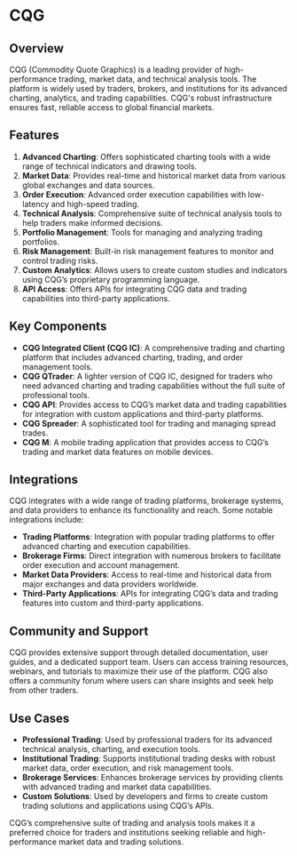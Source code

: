 ﻿# CQG

## Overview
CQG (Commodity Quote Graphics) is a leading provider of high-performance trading, market data, and technical analysis tools. The platform is widely used by traders, brokers, and institutions for its advanced charting, analytics, and trading capabilities. CQG's robust infrastructure ensures fast, reliable access to global financial markets.

## Features
1. **Advanced Charting**: Offers sophisticated charting tools with a wide range of technical indicators and drawing tools.
2. **Market Data**: Provides real-time and historical market data from various global exchanges and data sources.
3. **Order Execution**: Advanced order execution capabilities with low-latency and high-speed trading.
4. **Technical Analysis**: Comprehensive suite of technical analysis tools to help traders make informed decisions.
5. **Portfolio Management**: Tools for managing and analyzing trading portfolios.
6. **Risk Management**: Built-in risk management features to monitor and control trading risks.
7. **Custom Analytics**: Allows users to create custom studies and indicators using CQG’s proprietary programming language.
8. **API Access**: Offers APIs for integrating CQG data and trading capabilities into third-party applications.

## Key Components
- **CQG Integrated Client (CQG IC)**: A comprehensive trading and charting platform that includes advanced charting, trading, and order management tools.
- **CQG QTrader**: A lighter version of CQG IC, designed for traders who need advanced charting and trading capabilities without the full suite of professional tools.
- **CQG API**: Provides access to CQG’s market data and trading capabilities for integration with custom applications and third-party platforms.
- **CQG Spreader**: A sophisticated tool for trading and managing spread trades.
- **CQG M**: A mobile trading application that provides access to CQG’s trading and market data features on mobile devices.

## Integrations
CQG integrates with a wide range of trading platforms, brokerage systems, and data providers to enhance its functionality and reach. Some notable integrations include:

- **Trading Platforms**: Integration with popular trading platforms to offer advanced charting and execution capabilities.
- **Brokerage Firms**: Direct integration with numerous brokers to facilitate order execution and account management.
- **Market Data Providers**: Access to real-time and historical data from major exchanges and data providers worldwide.
- **Third-Party Applications**: APIs for integrating CQG’s data and trading features into custom and third-party applications.

## Community and Support
CQG provides extensive support through detailed documentation, user guides, and a dedicated support team. Users can access training resources, webinars, and tutorials to maximize their use of the platform. CQG also offers a community forum where users can share insights and seek help from other traders.

## Use Cases
- **Professional Trading**: Used by professional traders for its advanced technical analysis, charting, and execution tools.
- **Institutional Trading**: Supports institutional trading desks with robust market data, order execution, and risk management tools.
- **Brokerage Services**: Enhances brokerage services by providing clients with advanced trading and market data capabilities.
- **Custom Solutions**: Used by developers and firms to create custom trading solutions and applications using CQG’s APIs.

CQG’s comprehensive suite of trading and analysis tools makes it a preferred choice for traders and institutions seeking reliable and high-performance market data and trading solutions.
